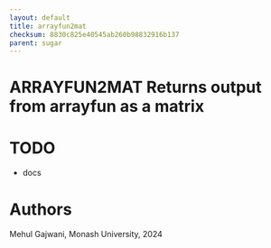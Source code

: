```yaml
---
layout: default
title: arrayfun2mat
checksum: 8830c825e40545ab260b98832916b137
parent: sugar
---
```



 
# ARRAYFUN2MAT Returns output from arrayfun as a matrix
 
# TODO
-  docs 
 
# Authors

Mehul Gajwani, Monash University, 2024

